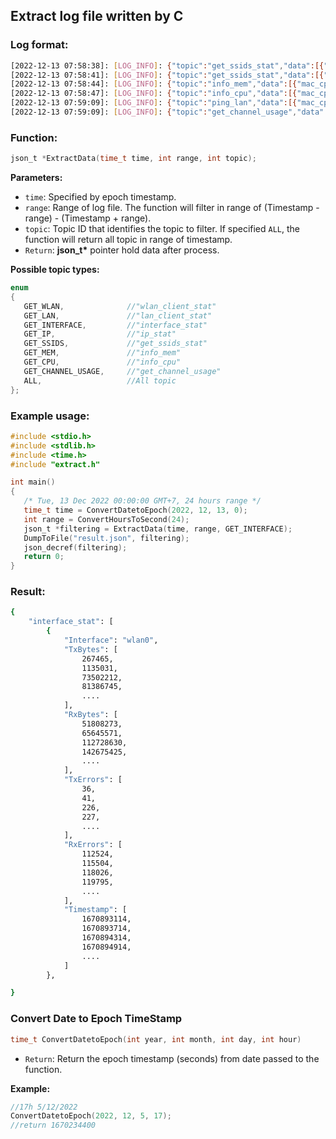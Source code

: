 ## Extract log file written by C

### Log format:

```bash
[2022-12-13 07:58:38]: [LOG_INFO]: {"topic":"get_ssids_stat","data":[{"mac_cpe":"a8:25:eb:14:c3:2e","Wlan":"wlan1","TxPkts":0,"RxPkts":645737,"TxBytes":0,"RxBytes":79319643,"TxUnicastPkts":78643,"TxMulticastPkts":6,"TxBroadcastPkts":390,"TxRetries":0,"TxFailures":0,"TxDropped":8606,"TxMgmtFrames":79039,"Rx_ucast_pkts":632,"RxBroadcastPkts":5922955,"rx_retrys":181,"RxPktsErrored":0,"RxErrors":0,"RxPktsDropped":0,"RxMgmtFrames":5505531}]}
[2022-12-13 07:58:41]: [LOG_INFO]: {"topic":"get_ssids_stat","data":[{"mac_cpe":"a8:25:eb:14:c3:2e","Wlan":"wlan0","TxPkts":1038,"RxPkts":500481,"TxBytes":267465,"RxBytes":51968622,"TxUnicastPkts":35977,"TxMulticastPkts":122,"TxBroadcastPkts":376,"TxRetries":0,"TxFailures":36,"TxDropped":8396,"TxMgmtFrames":35438,"Rx_ucast_pkts":1957,"RxBroadcastPkts":1744578,"rx_retrys":551,"RxPktsErrored":112547,"RxErrors":112547,"RxPktsDropped":6,"RxMgmtFrames":1331616}]}
[2022-12-13 07:58:44]: [LOG_INFO]: {"topic":"info_mem","data":[{"mac_cpe":"a8:25:eb:14:c3:2e","total":174568,"used":71748,"free":57988,"shared":9112,"cache":44832,"available":98704}]}
[2022-12-13 07:58:47]: [LOG_INFO]: {"topic":"info_cpu","data":[{"mac_cpe":"a8:25:eb:14:c3:2e","current":6,"5minutes":6,"10minutes":6,"process":"1/109","lastprocess":"21142"}]}
[2022-12-13 07:59:09]: [LOG_INFO]: {"topic":"ping_lan","data":[{"mac_cpe":"a8:25:eb:14:c3:2e","client":"b0:7b:25:0d:8a:5b","lossrate":"100%","min":0.0,"avg":0.0,"max":0.0,"jitter":0.0},{"mac_cpe":"a8:25:eb:14:c3:2e","client":"da:c4:4e:73:bf:ff","lossrate":"0%","min":0.738,"avg":0.854,"max":1.138,"jitter":0.0},{"mac_cpe":"a8:25:eb:14:c3:2e","client":"54:46:17:fc:7b:75","lossrate":"0%","min":0.461,"avg":0.542,"max":1.032,"jitter":0.0}]}
[2022-12-13 07:59:09]: [LOG_INFO]: {"topic":"get_channel_usage","data":[{"mac_cpe":"a8:25:eb:14:c3:2e","Currentchannel":149,"interence_time":71,"DUT_Time":1,"other_APs_Time":10,"free_Time":18,"ch_load":11,"ch_load(includeinterence)":82}]}
```

### Function:

```c
json_t *ExtractData(time_t time, int range, int topic);
```

**Parameters:**

- `time`: Specified by epoch timestamp.
- `range`: Range of log file. The function will filter in range of (Timestamp - range) - (Timestamp + range).
- `topic`: Topic ID that identifies the topic to filter. If specified `ALL`, the function will return all topic in range of timestamp.
- `Return`: **json_t\*** pointer hold data after process.

**Possible topic types:**

```c
enum
{
   GET_WLAN,              //"wlan_client_stat"
   GET_LAN,               //"lan_client_stat"
   GET_INTERFACE,         //"interface_stat"
   GET_IP,                //"ip_stat"
   GET_SSIDS,             //"get_ssids_stat"
   GET_MEM,               //"info_mem"
   GET_CPU,               //"info_cpu"
   GET_CHANNEL_USAGE,     //"get_channel_usage"
   ALL,                   //All topic
};
```

### Example usage:

```c
#include <stdio.h>
#include <stdlib.h>
#include <time.h>
#include "extract.h"

int main()
{
   /* Tue, 13 Dec 2022 00:00:00 GMT+7, 24 hours range */
   time_t time = ConvertDatetoEpoch(2022, 12, 13, 0);
   int range = ConvertHoursToSecond(24);
   json_t *filtering = ExtractData(time, range, GET_INTERFACE);
   DumpToFile("result.json", filtering);
   json_decref(filtering);
   return 0;
}
```

### Result:

```bash
{
    "interface_stat": [
        {
            "Interface": "wlan0",
            "TxBytes": [
                267465,
                1135031,
                73502212,
                81386745,
                ....
            ],
            "RxBytes": [
                51808273,
                65645571,
                112728630,
                142675425,
                ....
            ],
            "TxErrors": [
                36,
                41,
                226,
                227,
                ....
            ],
            "RxErrors": [
                112524,
                115504,
                118026,
                119795,
                ....
            ],
            "Timestamp": [
                1670893114,
                1670893714,
                1670894314,
                1670894914,
                ....
            ]
        },

}

```

### Convert Date to Epoch TimeStamp

```c
time_t ConvertDatetoEpoch(int year, int month, int day, int hour)
```

- `Return`: Return the epoch timestamp (seconds) from date passed to the function.

**Example:**

```c
//17h 5/12/2022
ConvertDatetoEpoch(2022, 12, 5, 17);
//return 1670234400
```
